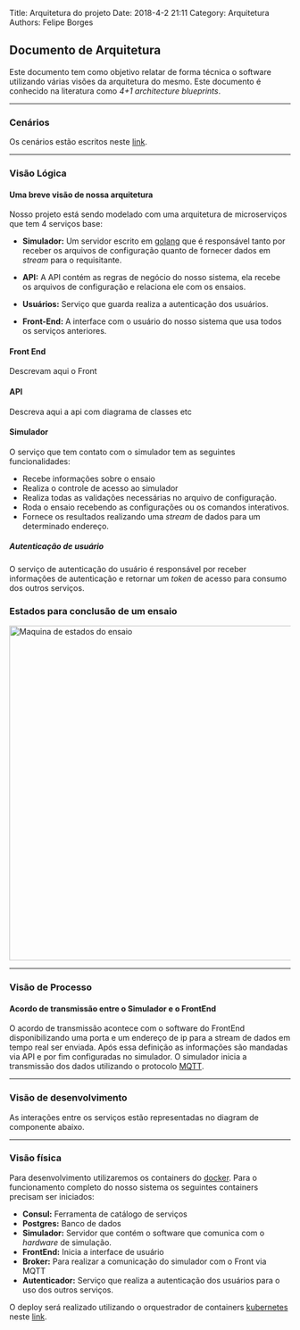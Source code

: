 Title: Arquitetura do projeto
Date: 2018-4-2 21:11
Category: Arquitetura
Authors: Felipe Borges

## Documento de Arquitetura

Este documento tem como objetivo relatar de forma técnica o software utilizando várias visões da arquitetura do mesmo. Este documento é conhecido na literatura como *4+1 architecture blueprints*.

___
### Cenários

Os cenários estão escritos neste [link]({filename}cenarios.md).

___
### Visão Lógica

#### Uma breve visão de nossa arquitetura

Nosso projeto está sendo modelado com uma arquitetura de microserviços que tem 4 serviços base:

* **Simulador:** Um servidor escrito em [golang](https://golang.org/) que é responsável tanto por receber os arquivos de configuração quanto de fornecer dados em *stream* para o requisitante.

* **API:** A API contém as regras de negócio do nosso sistema, ela recebe os arquivos de configuração e relaciona ele com os ensaios.

* **Usuários:** Serviço que guarda realiza a autenticação dos usuários.

* **Front-End:** A interface com o usuário do nosso sistema que usa todos os serviços anteriores.

#### Front End

Descrevam aqui o Front

#### API

Descreva aqui a api com diagrama de classes etc

#### Simulador

O serviço que tem contato com o simulador tem as seguintes funcionalidades:

* Recebe informações sobre o ensaio
* Realiza o controle de acesso ao simulador
* Realiza todas as validações necessárias no arquivo de configuração.
* Roda o ensaio recebendo as configurações ou os comandos interativos.
* Fornece os resultados realizando uma *stream* de dados para um determinado endereço.

##### Autenticação de usuário

O serviço de autenticação do usuário é responsável por receber informações de autenticação e retornar um *token* de acesso para consumo dos outros serviços.

### Estados para conclusão de um ensaio

<img src="http://drive.google.com/uc?export=view&id=1sCPWQEpLcBNL3KDG5gW8ZfsQmzK--cL6" alt="Maquina de estados do ensaio" width="600">

____
### Visão de Processo

#### Acordo de transmissão entre o Simulador e o FrontEnd

O acordo de transmissão acontece com o software do FrontEnd disponibilizando uma porta e um endereço de ip para a stream de dados em tempo real ser enviada. Após essa definição as informações são mandadas via API e por fim configuradas no simulador. O simulador inicia a transmissão dos dados utilizando o protocolo [MQTT](https://mqtt.org/).

___
### Visão de desenvolvimento

As interações entre os serviços estão representadas no diagram de componente abaixo.

___

### Visão física

Para desenvolvimento utilizaremos os containers do [docker](https://www.docker.com/). Para o funcionamento completo do nosso sistema os seguintes containers precisam ser iniciados:

* **Consul:** Ferramenta de catálogo de serviços
* **Postgres:** Banco de dados
* **Simulador:** Servidor que contém o software que comunica com o *hardware* de simulação.
* **FrontEnd:** Inicia a interface de usuário
* **Broker:** Para realizar a comunicação do simulador com o Front via MQTT
* **Autenticador:** Serviço que realiza a autenticação dos usuários para o uso dos outros serviços.

O deploy será realizado utilizando o orquestrador de containers [kubernetes](https://kubernetes.io/) neste [link]().
